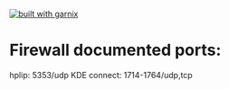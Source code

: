 [![built with garnix](https://img.shields.io/endpoint.svg?url=https%3A%2F%2Fgarnix.io%2Fapi%2Fbadges%2FLucasFA%2F.nixos)](https://garnix.io/repo/LucasFA/.nixos)

# Firewall documented ports:

hplip: 5353/udp
KDE connect: 1714-1764/udp,tcp
